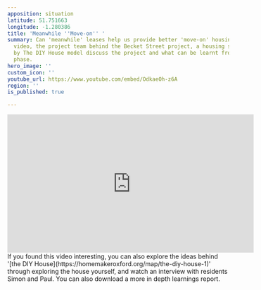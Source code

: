 ```yaml
---
apposition: situation
latitude: 51.751663
longitude: -1.280386
title: 'Meanwhile ''Move-on'' '
summary: Can 'meanwhile' leases help us provide better 'move-on' housing? In this
  video, the project team behind the Becket Street project, a housing scheme inspired
  by The DIY House model discuss the project and what can be learnt from its first
  phase.
hero_image: ''
custom_icon: ''
youtube_url: https://www.youtube.com/embed/OdkaeOh-z6A
region: ''
is_published: true

---
```

<iframe width="560" height="315" src="https://www.youtube.com/embed/OdkaeOh-z6A" title="YouTube video player" frameborder="0" allow="accelerometer; autoplay; clipboard-write; encrypted-media; gyroscope; picture-in-picture" allowfullscreen></iframe>
If you found this video interesting, you can also explore the ideas behind '[the DIY House](https://homemakeroxford.org/map/the-diy-house-1)' through exploring the house yourself, and watch an interview with residents Simon and Paul.
You can also download a more in depth learnings report.